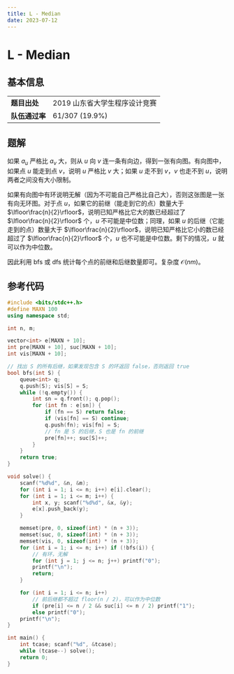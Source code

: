 ```yaml
---
title: L - Median
date: 2023-07-12
---
```


# L - Median

## 基本信息

<table>
<tr>
<td><b>题目出处</b></td><td>2019 山东省大学生程序设计竞赛</td>
</tr>
<tr>
<td><b>队伍通过率</b></td><td>61/307 (19.9%)</td>
</tr>
</table>

## 题解

如果 $a_u$ 严格比 $a_v$ 大，则从 $u$ 向 $v$ 连一条有向边，得到一张有向图。有向图中，如果点 $u$ 能走到点 $v$，说明 $u$ 严格比 $v$ 大；如果 $u$ 走不到 $v$，$v$ 也走不到 $u$，说明两者之间没有大小限制。

如果有向图中有环说明无解（因为不可能自己严格比自己大），否则这张图是一张有向无环图。对于点 $u$，如果它的前继（能走到它的点）数量大于 $\lfloor\frac{n}{2}\rfloor$，说明已知严格比它大的数已经超过了 $\lfloor\frac{n}{2}\rfloor$ 个，$u$ 不可能是中位数；同理，如果 $u$ 的后继（它能走到的点）数量大于 $\lfloor\frac{n}{2}\rfloor$，说明已知严格比它小的数已经超过了 $\lfloor\frac{n}{2}\rfloor$ 个，$u$ 也不可能是中位数。剩下的情况，$u$ 就可以作为中位数。

因此利用 bfs 或 dfs 统计每个点的前继和后继数量即可。复杂度 $\mathcal{O}(nm)$。

## 参考代码

```c++ linenums="1"
#include <bits/stdc++.h>
#define MAXN 100
using namespace std;

int n, m;

vector<int> e[MAXN + 10];
int pre[MAXN + 10], suc[MAXN + 10];
int vis[MAXN + 10];

// 找出 S 的所有后继，如果发现包含 S 的环返回 false，否则返回 true
bool bfs(int S) {
    queue<int> q;
    q.push(S); vis[S] = S;
    while (!q.empty()) {
        int sn = q.front(); q.pop();
        for (int fn : e[sn]) {
            if (fn == S) return false;
            if (vis[fn] == S) continue;
            q.push(fn); vis[fn] = S;
            // fn 是 S 的后继，S 也是 fn 的前继
            pre[fn]++; suc[S]++;
        }
    }
    return true;
}

void solve() {
    scanf("%d%d", &n, &m);
    for (int i = 1; i <= n; i++) e[i].clear();
    for (int i = 1; i <= m; i++) {
        int x, y; scanf("%d%d", &x, &y);
        e[x].push_back(y);
    }

    memset(pre, 0, sizeof(int) * (n + 3));
    memset(suc, 0, sizeof(int) * (n + 3));
    memset(vis, 0, sizeof(int) * (n + 3));
    for (int i = 1; i <= n; i++) if (!bfs(i)) {
        // 有环，无解
        for (int j = 1; j <= n; j++) printf("0");
        printf("\n");
        return;
    }

    for (int i = 1; i <= n; i++)
        // 前后继都不超过 floor(n / 2)，可以作为中位数
        if (pre[i] <= n / 2 && suc[i] <= n / 2) printf("1");
        else printf("0");
    printf("\n");
}

int main() {
    int tcase; scanf("%d", &tcase);
    while (tcase--) solve();
    return 0;
}
```
